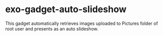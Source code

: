# exo-gadget-auto-slideshow
This gadget automatically retrieves images uploaded to Pictures folder of root user and presents as an auto slideshow.
